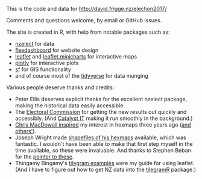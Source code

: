 This is the code and data for http://david.frigge.nz/election2017/

Comments and questions welcome, by email or GitHub issues.

The site is created in R, with help from notable packages such as:

* [nzelect](https://github.com/ellisp/nzelect) for data
* [flexdashboard](http://rmrkdown.rstudio.com/flexdashboard) for website design
* [leaflet](http://leaflet.rstudo.org) and [leaflet.minicharts]() for interactive maps
* [plotly](http://plotly.com/r/) for interactive plots
* [sf]() for GIS functionality
* and of course most of the [tidyverse](http://tidyverse.org) for data munging

Various people deserve thanks and credits:

* Peter Ellis deserves explicit thanks for the excellent nzelect package, making the historical data easily accessible.
* The [Electoral Commission](http://www.electionresults.govt.nz) for getting the new results out quickly and accessibly. (And [Catalyst IT]() making it run smoothly in the background.)
* [Chris MacDowall inspired](http://hindsight.clerestories.com/2014/01/06/chris-mcdowall-hexagonal-maps/) my interest in hexmaps three years ago ([and others']()).
* Joseph Wright made [shapefiles of his hexmaps](http://mapdruid.blogspot.co.nz/2015/05/hexagonal-tile-map-of-new-zealand.html) available, which was fantastic. I wouldn't have been able to make that first step myself in the time available, so these were invaluable. And thanks to Stephen Beban for the [pointer to these]().
* Thingamy Bingamy's [tilegram examples]() were my guide for using leaflet. (And I have to figure out how to get NZ data into the [tilegramR]() package.)
